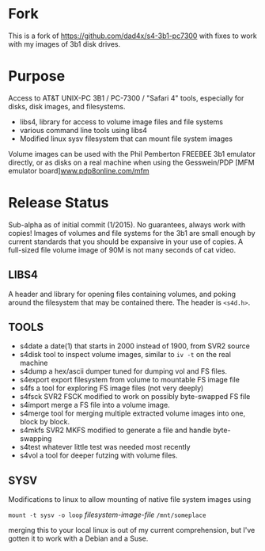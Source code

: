Fork
====
This is a fork of https://github.com/dad4x/s4-3b1-pc7300 with fixes
to work with my images of 3b1 disk drives.

Purpose
=======

Access to AT&T UNIX-PC 3B1 / PC-7300 / "Safari 4" tools, especially for disks, disk images, and filesystems.

  * libs4, library for access to volume image files and file systems
  * various command line tools using libs4
  * Modified linux sysv filesystem that can mount file system images
  
Volume images can be used with the Phil Pemberton FREEBEE 3b1 emulator directly, or
as disks on a real machine when using the Gesswein/PDP [MFM emulator board]www.pdp8online.com/mfm

Release Status
==============

Sub-alpha as of initial commit (1/2015).  No guarantees, always work
with copies!  Images of volumes and file systems for the 3b1 are small
enough by current standards that you should be expansive in your use
of copies.  A full-sized file volume image of 90M is not many seconds
of cat video.


LIBS4
-----

A header and library for opening files containing volumes, and poking
around the filesystem that may be contained there.  The header is
`<s4d.h>`.


TOOLS
-----

  * s4date        a date(1) that starts in 2000 instead of 1900, from SVR2 source
  * s4disk        tool to inspect volume images, similar to `iv -t` on the real machine
  * s4dump        a hex/ascii dumper tuned for dumping vol and FS files.
  * s4export      export filesystem from volume to mountable FS image file
  * s4fs          a tool for exploring FS image files (not very deeply)
  * s4fsck        SVR2 FSCK modified to work on possibly byte-swapped FS file
  * s4import      merge a FS file into a volume image.
  * s4merge       tool for merging multiple extracted volume images into one, block by block.
  * s4mkfs        SVR2 MKFS modified to generate a file and handle byte-swapping
  * s4test        whatever little test was needed most recently
  * s4vol         a tool for deeper futzing with volume files.
    
SYSV
----

Modifications to linux to allow mounting of native file system images using

  `mount -t sysv -o loop` *filesystem-image-file* `/mnt/someplace`

merging this to your local linux is out of my current comprehension, but I've gotten it to work with a Debian and a Suse.



  
